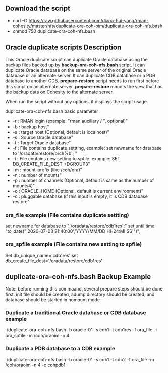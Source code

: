 ## Download the script

- curl -O https://raw.githubusercontent.com/diana-hui-yang/rman-cohesity/master/nfs/duplicate-ora-coh-oim/duplicate-ora-coh-nfs.bash
- chmod 750 duplicate-ora-coh-nfs.bash

## Oracle duplicate scripts Description
This Oracle duplicate script can duplicate Oracle database using the backup files backed up by **backup-ora-coh-nfs.bash** script. It can duplicate Oracle database on the same server of the original Oracle database or an alternate server. It can duplicate CDB database or a PDB database to another CDB. **prepare-restore** script needs to run first before this script on an alternate server. **prepare-restore** mounts the view that has the backup data on Cohesity to the alternate server. 

When run the script without any options, it displays the script usage

duplicate-ora-coh-nfs.bash basic parameter
- -r : RMAN login (example: \"rman auxiliary / \", optional)"
- -b : backup host" 
- -a : target host (Optional, default is localhost)"
- -s : Source Oracle database" 
- -t : Target Oracle database"
- -f : File contains duplicate settting, example: set newname for database to '/oradata/restore/orcl/%b'; "
- -i : File contains new setting to spfile. example: SET DB_CREATE_FILE_DEST +DGROUP3"
- -m : mount-prefix (like /coh/ora)"
- -n : number of mounts"
- -p : number of channels (Optional, default is same as the number of mounts4)"
- -o : ORACLE_HOME (Optional, default is current environment)"
- -c : pluggable database (if this input is empty, it is CDB database restore"

### ora_file example (File contains duplicate settting)
set newname for database to "'/oradata/restore/cdb1res';"
set until time \"to_date("'2020-07-03 21:40:00','YYYY/MM/DD HH24:MI:SS'")\";

### ora_spfile example (File contains new setting to spfile)
Set db_unique_name='cdb1res'
set db_create_file_dest='/oradata/restore/cdb1res'

## duplicate-ora-coh-nfs.bash Backup Example
Note: before running this commaand, several prepare steps should be done first. init file should be created, adump directory should be created, and database should be started in nomount mode
### Duplicate a traditional Oracle database or CDB database example
./duplicate-ora-coh-nfs.bash  -b oracle-01 -s cdb1 -t cdb1res -f ora_file -i ora_spfile -m  /coh/oraoim -n 4

### Duplicate a PDB database to a CDB example
./duplicate-ora-coh-nfs.bash -b oracle-01 -s cdb1 -t cdb2 -f ora_file -m  /coh/oraoim -n 4 -c cohpdb1

